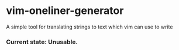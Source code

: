 # vim-oneliner-generator
A simple tool for translating strings to text which vim can use to write

### Current state: Unusable.
